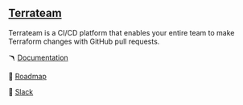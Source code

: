 ## [Terrateam](https://terrateam.io)

Terrateam is a CI/CD platform that enables your entire team to make Terraform changes with GitHub pull requests.

🪃 [Documentation](https://terrateam.io/docs)

🐙 [Roadmap](https://roadmap.terrateam.io)

💬 [Slack](https://terrateam.io/slack)
